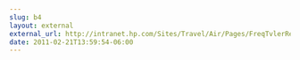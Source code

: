 ```yaml
---
slug: b4
layout: external
external_url: http://intranet.hp.com/Sites/Travel/Air/Pages/FreqTvlerResources.aspx
date: 2011-02-21T13:59:54-06:00
---
```

